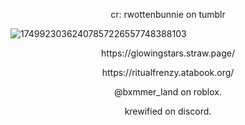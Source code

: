 <p align="center">
cr: rwottenbunnie on tumblr
</p>

![17499230362407857226557748388103](https://github.com/user-attachments/assets/271ba616-edae-4290-8994-97a968db1ab4)







<p align="center">
https://glowingstars.straw.page/
</p>
<p align="center">
https://ritualfrenzy.atabook.org/
</p>

<p align="center">
@bxmmer_land on roblox.
</p>
<p align="center">
krewified on discord.
</p>


